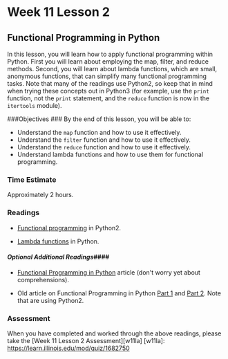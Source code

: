 # Week 11 Lesson 2 #
## Functional Programming in Python ##

In this lesson, you will learn how to apply functional programming
within Python. First you will learn about employing the map, filter, and
reduce methods. Second, you will learn about lambda functions, which are
small, anonymous functions, that can simplify many functional
programming tasks. Note that many of the readings use Python2, so keep
that in mind when trying these concepts out in Python3 (for example, use
the `print` function, not the `print` statement, and the `reduce` function
is now in the `itertools` module).


###Objectives ###
By the end of this lesson, you will be able to:

- Understand the `map` function and how to use it effectively.
- Understand the `filter` function and how to use it effectively.
- Understand the `reduce` function and how to use it effectively.
- Understand lambda functions and how to use them for functional programming.

### Time Estimate ###

Approximately 2 hours.

### Readings ####

- [Functional programming](http://maryrosecook.com/blog/post/a-practical-introduction-to-functional-programming) in Python2.

- [Lambda functions](http://www.python-course.eu/python3_lambda.php) in Python.

#### *Optional Additional Readings*####

- [Functional Programming in Python](http://alan-g.me.uk/tutor/tutfctnl.htm) article (don't worry yet
about comprehensions).

- Old article on Functional Programming in Python [Part 1](http://www.ibm.com/developerworks/linux/library/l-prog/index.html)
and [Part 2](http://www.ibm.com/developerworks/linux/library/l-prog2/index.html).
Note that are using Python2.

### Assessment ###

When you have completed and worked through the above readings, please take the [Week 11 Lesson 2 Assessment][w11la]
[w11la]: https://learn.illinois.edu/mod/quiz/1682750
